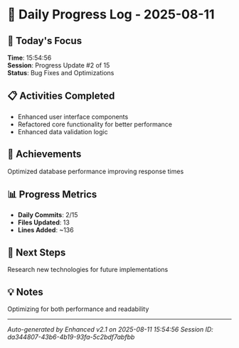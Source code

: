 # 📅 Daily Progress Log - 2025-08-11

## 🎯 Today's Focus
**Time**: 15:54:56  
**Session**: Progress Update #2 of 15  
**Status**: Bug Fixes and Optimizations

## 📋 Activities Completed
- Enhanced user interface components
- Refactored core functionality for better performance
- Enhanced data validation logic

## 🚀 Achievements
Optimized database performance improving response times

## 📊 Progress Metrics
- **Daily Commits**: 2/15
- **Files Updated**: 13
- **Lines Added**: ~136

## 🎯 Next Steps
Research new technologies for future implementations

## 💡 Notes
Optimizing for both performance and readability

---
*Auto-generated by Enhanced v2.1 on 2025-08-11 15:54:56*
*Session ID: da344807-43b6-4b19-93fa-5c2bdf7abfbb*